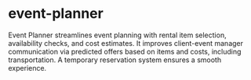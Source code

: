 # event-planner
Event Planner streamlines event planning with rental item selection, availability checks, and cost estimates. It improves client-event manager communication via predicted offers based on items and costs, including transportation. A temporary reservation system ensures a smooth experience.
